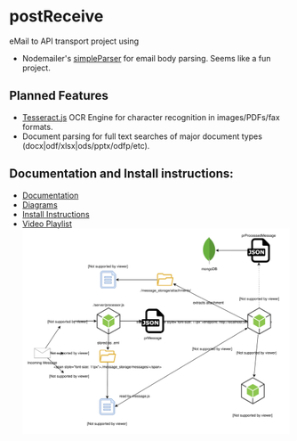 # postReceive
eMail to API transport project using 
- Nodemailer's [simpleParser](https://nodemailer.com/extras/mailparser/) for email body parsing. 
Seems like a fun project.

## Planned Features 
- [Tesseract.js](https://github.com/naptha/tesseract.js) OCR Engine for character recognition in images/PDFs/fax formats.
- Document parsing for full text searches of major document types (docx|odf/xlsx|ods/pptx/odfp/etc). 
 
## Documentation and Install instructions:
- [Documentation](https://treestarsystems.atlassian.net/wiki/spaces/PRD/overview)
- [Diagrams](https://treestarsystems.atlassian.net/wiki/spaces/PRD/pages/7831556/Diagrams)
- [Install Instructions](https://treestarsystems.atlassian.net/wiki/spaces/PRD/pages/6291592/Install)
- [Video Playlist](https://www.youtube.com/watch?v=_G_wdv-HTbI&list=PLFwrukKhzwLhIFpN1qufsp4UqORl_lDpp)
![mail flow diagram](mail-flow.svg)
